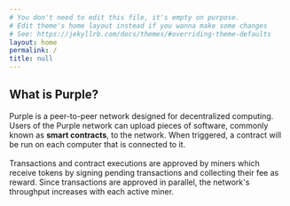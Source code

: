 ```yaml
---
# You don't need to edit this file, it's empty on purpose.
# Edit theme's home layout instead if you wanna make some changes
# See: https://jekyllrb.com/docs/themes/#overriding-theme-defaults
layout: home
permalink: /
title: null
---
```


## What is Purple?
Purple is a peer-to-peer network designed for decentralized computing. Users of the Purple network can upload pieces of software, commonly known as **smart contracts**, to the network. When triggered, a contract will be run on each computer that is connected to it. <br><br>Transactions and contract executions are approved by miners which receive tokens by signing pending transactions and collecting their fee as reward. Since transactions are approved in parallel, the network's throughput increases with each active miner. 